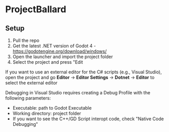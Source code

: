 # ProjectBallard

## Setup

1. Pull the repo
2. Get the latest .NET version of Godot 4 - https://godotengine.org/download/windows/
3. Open the launcher and import the project folder
4. Select the project and press "Edit

If you want to use an external editor for the C# scripts (e.g., Visual Studio), open the project and go **Editor** -> **Editor Settings** -> **Dotnet** -> **Editor** to select the external editor

Debugging in Visual Studio requires creating a Debug Profile with the following parameters:
- Executable: path to Godot Executable
- Working directory: project folder
 - If you want to see the C++/GD Script interopt code, check "Native Code Debugging"
